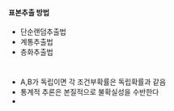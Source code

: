 

#### 표본추출 방법
* 단순랜덤추출법
* 계통추출법
* 층화추출법



#
* A,B가 독립이면 각 조건부확률은 독립확률과 같음
* 통계적 추론은 본질적으로 불확실성을 수반한다
* 
<!--stackedit_data:
eyJoaXN0b3J5IjpbLTIwMTM3ODE3NzIsLTIwODg3NDY2MTJdfQ
==
-->